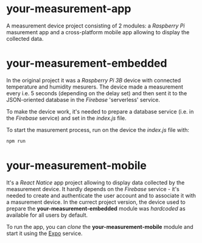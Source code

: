 # your-measurement-app
A measurement device project consisting of 2 modules: a *Raspberry Pi* masurement app and a cross-platform mobile app allowing to display the collected data.

# your-measurement-embedded
In the original project it was a *Raspberry Pi 3B* device with connected temperature and humidity mesurers. The device made a measurement every i.e. 5 seconds (depending on the delay set) and then sent it to the JSON-oriented database in the *Firebase* 'serverless' service.

To make the device work, it's needed to prepare a database service (i.e. in the *Firebase* service) and set in the *index.js* file.

To start the masurement process, run on the device the *index.js* file with:

```javascript
npm run
```

# your-measurement-mobile
It's a *React Natice* app project allowing to display data collected by the measurement device. It hardly depends on the *Firebase* service - it's needed to create and authenticate the user account and to associate it with a masurement device. In the currect project version, the device used to prepare the **your-measurement-embedded** module was *hardcoded* as available for all users by default.

To run the app, you can *clone* the **your-measurement-mobile** module and start it using the [Expo](https://guides.github.com/features/mastering-markdown/) service.
